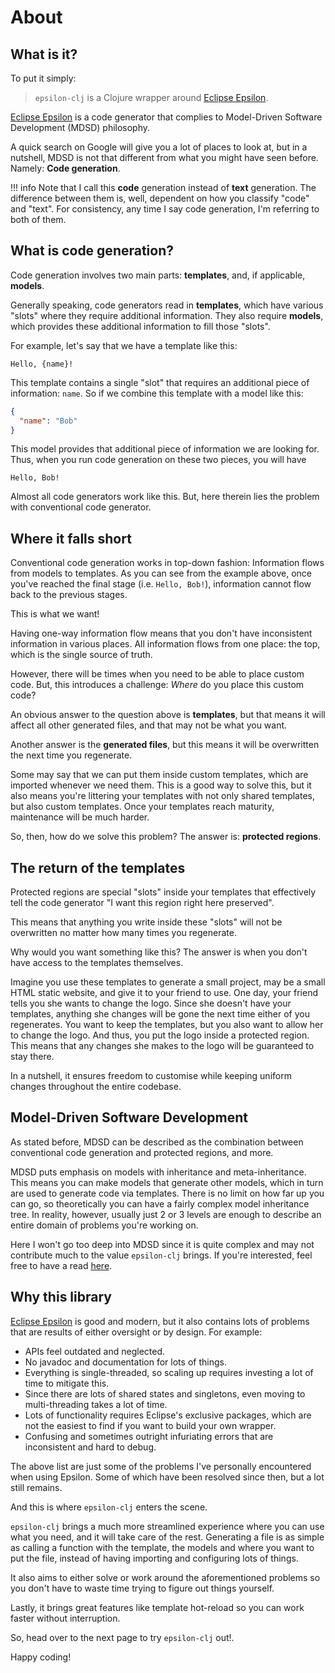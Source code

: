 # About

## What is it?
To put it simply: 

> `epsilon-clj` is a Clojure wrapper around [Eclipse Epsilon](https://www.eclipse.org/epsilon/).

[Eclipse Epsilon](https://www.eclipse.org/epsilon/) is a code generator that complies to Model-Driven Software 
Development (MDSD) philosophy. 

A quick search on Google will give you a lot of places to look at, but in a nutshell, 
MDSD is not that different from what you might have seen before. Namely: **Code generation**.

!!! info
    Note that I call this **code** generation instead of **text** generation. The difference between them is, well, 
    dependent on how you classify "code" and "text". For consistency, any time I say code generation, I'm referring 
    to both of them.

## What is code generation?

Code generation involves two main parts: **templates**, and, if applicable, **models**.

Generally speaking, code generators read in **templates**, which have various "slots" where they require additional 
information. They also require **models**, which provides these additional information to fill those "slots".

For example, let's say that we have a template like this:

```
Hello, {name}!
```

This template contains a single "slot" that requires an additional piece of information: `name`. So if we combine 
this template with a model like this:

```json
{
  "name": "Bob"
}
```

This model provides that additional piece of information we are looking for. Thus, when you run code generation on 
these two pieces, you will have

```
Hello, Bob!
```

Almost all code generators work like this. But, here therein lies the problem with conventional code generator.

## Where it falls short

Conventional code generation works in top-down fashion: Information flows from models to templates. As you can see 
from the example above, once you've reached the final stage (i.e. `Hello, Bob!`), information cannot flow back to 
the previous stages.

This is what we want!

Having one-way information flow means that you don't have inconsistent information in various places. All 
information flows from one place: the top, which is the single source of truth.

However, there will be times when you need to be able to place custom code. But, this introduces a challenge: 
_Where_ do you place this custom code?

An obvious answer to the question above is **templates**, but that means it will affect all other generated files, 
and that may not be what you want.

Another answer is the **generated files**, but this means it will be overwritten the next time you regenerate.

Some may say that we can put them inside custom templates, which are imported whenever we need them. This is a good 
way to solve this, but it also means you're littering your templates with not only shared templates, but also custom 
templates. Once your templates reach maturity, maintenance will be much harder.

So, then, how do we solve this problem? The answer is: **protected regions**.

## The return of the templates

Protected regions are special "slots" inside your templates that effectively tell the code generator "I want this 
region right here preserved".

This means that anything you write inside these "slots" will not be overwritten no matter how many times you 
regenerate.

Why would you want something like this? The answer is when you don't have access to the templates themselves.

Imagine you use these templates to generate a small project, may be a small HTML static website, and give it to your 
friend to use. One day, your friend tells you she wants to change the logo. Since she doesn't have your templates, 
anything she changes will be gone the next time either of you regenerates. You want to keep the templates, but you 
also want to allow her to change the logo. And thus, you put the logo inside a protected region. This means that 
any changes she makes to the logo will be guaranteed to stay there.

In a nutshell, it ensures freedom to customise while keeping uniform changes throughout the entire codebase.

## Model-Driven Software Development

As stated before, MDSD can be described as the combination between conventional code generation and protected 
regions, and more.

MDSD puts emphasis on models with inheritance and meta-inheritance. This means you can make models that generate 
other models, which in turn are used to generate code via templates. There is no limit on how far up you can go, so 
theoretically you can have a fairly complex model inheritance tree.  In reality, however, usually just 2 or 3 levels 
are enough to describe an entire domain of problems you're working on.

Here I won't go too deep into MDSD since it is quite complex and may not contribute much to the value `epsilon-clj` 
brings. If you're interested, feel free to have a read [here](https://en.wikipedia.org/wiki/Model-driven_engineering).

## Why this library

[Eclipse Epsilon](https://www.eclipse.org/epsilon/) is good and modern, but it also contains lots of problems that 
are results of either oversight or by design. For example:

- APIs feel outdated and neglected. 
- No javadoc and documentation for lots of things.
- Everything is single-threaded, so scaling up requires investing a lot of time to mitigate this.
- Since there are lots of shared states and singletons, even moving to multi-threading takes a lot of time.
- Lots of functionality requires Eclipse's exclusive packages, which are not the easiest to find if you want to 
  build your own wrapper.
- Confusing and sometimes outright infuriating errors that are inconsistent and hard to debug.

The above list are just some of the problems I've personally encountered when using Epsilon. Some of which have been 
resolved since then, but a lot still remains.

And this is where `epsilon-clj` enters the scene.

`epsilon-clj` brings a much more streamlined experience where you can use what you need, and it will take care of 
the rest. Generating a file is as simple as calling a function with the template, the models and where you want to 
put the file, instead of having importing and configuring lots of things.

It also aims to either solve or work around the aforementioned problems so you don't have to waste time trying to 
figure out things yourself.

Lastly, it brings great features like template hot-reload so you can work faster without interruption.

So, head over to the next page to try `epsilon-clj` out!.

Happy coding!